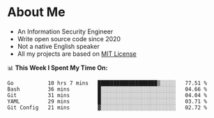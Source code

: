 # About Me

- An Information Security Engineer
- Write open source code since 2020
- Not a native English speaker
- All my projects are based on [MIT License](https://opensource.org/licenses/MIT)

📊 **This Week I Spent My Time On:**
<!--START_SECTION:waka-->
```text
Go           10 hrs 7 mins   ███████████████████▒░░░░░   77.51 % 
Bash         36 mins         █░░░░░░░░░░░░░░░░░░░░░░░░   04.66 % 
Git          31 mins         █░░░░░░░░░░░░░░░░░░░░░░░░   04.04 % 
YAML         29 mins         █░░░░░░░░░░░░░░░░░░░░░░░░   03.71 % 
Git Config   21 mins         ▓░░░░░░░░░░░░░░░░░░░░░░░░   02.72 % 
```
<!--END_SECTION:waka-->

